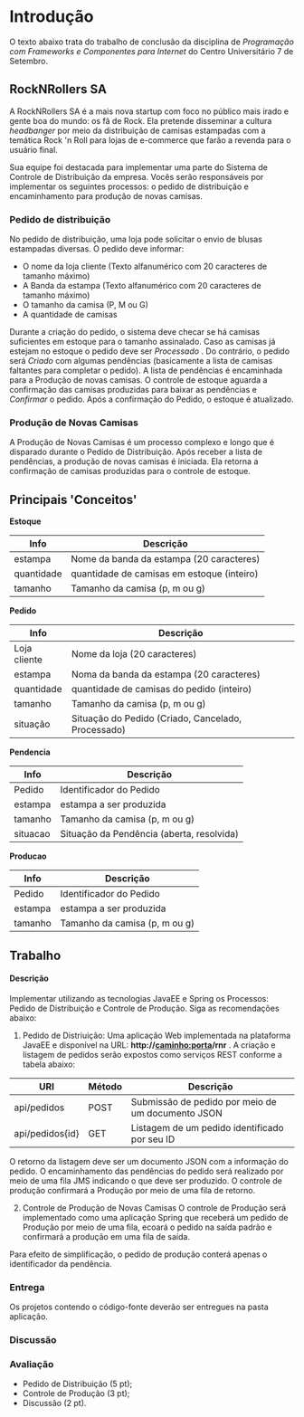# Introdução

O texto abaixo trata do trabalho de conclusão da disciplina de _Programação com Frameworks e Componentes para Internet_
do Centro Universitário 7 de Setembro.


## RockNRollers SA
A RockNRollers SA é a mais nova startup com foco no público mais irado e gente boa do mundo: os fã de Rock. Ela pretende disseminar a cultura _headbanger_ por meio da distribuição de camisas estampadas com a temática Rock 'n Roll para lojas
de e-commerce que farão a revenda para o usuário final.

Sua equipe foi destacada para implementar uma parte do Sistema de Controle de Distribuição da empresa. Vocês
serão responsáveis por implementar os seguintes processos: o pedido de distribuição e encaminhamento para produção de novas
camisas.

### Pedido de distribuição
No pedido de distribuição, uma loja pode solicitar o envio de blusas estampadas diversas. O pedido deve informar:

- O nome da loja cliente (Texto alfanumérico com 20 caracteres de tamanho máximo)
- A Banda da estampa (Texto alfanumérico com 20 caracteres de tamanho máximo)
- O tamanho da camisa (P, M ou G)
- A quantidade de camisas

Durante a criação do pedido, o sistema deve checar se há camisas suficientes em estoque para o tamanho assinalado. Caso
as camisas já estejam no estoque o pedido deve ser _Processado_ . Do contrário, o pedido será _Criado_ com algumas
pendências (basicamente a lista de camisas faltantes para completar o pedido). A lista de pendências é encaminhada
para a Produção de novas camisas. O controle de estoque aguarda a confirmação das camisas produzidas para baixar as
pendências e _Confirmar_ o pedido. Após a confirmação do Pedido, o estoque é atualizado.

### Produção de Novas Camisas
A Produção de Novas Camisas é um processo complexo e longo que é disparado durante o Pedido de Distribuição. Após receber
a lista de pendências, a produção de novas camisas é iniciada. Ela retorna a confirmação de camisas produzidas para o
controle de estoque.

## Principais 'Conceitos'

**Estoque**

Info | Descrição
---- |---------------------------------------
estampa | Nome da banda da estampa (20 caracteres)
quantidade | quantidade de camisas em estoque (inteiro)
tamanho | Tamanho da camisa (p, m ou g)

**Pedido**

Info | Descrição
------|----------------------------------------
Loja cliente | Nome da loja (20 caracteres)
estampa | Noma da banda da estampa (20 caracteres)
quantidade | quantidade de camisas do pedido (inteiro)
tamanho | Tamanho da camisa (p, m ou g)
situação | Situação do Pedido (Criado, Cancelado, Processado)

**Pendencia**

Info | Descrição
-----|-----------------
Pedido | Identificador do Pedido
estampa | estampa a ser produzida
tamanho | Tamanho da camisa (p, m ou g)
situacao | Situação da Pendência (aberta, resolvida)

**Producao**

Info | Descrição
-----|-----------------
Pedido | Identificador do Pedido
estampa | estampa a ser produzida
tamanho | Tamanho da camisa (p, m ou g)


## Trabalho
#### Descrição

Implementar utilizando as tecnologias JavaEE e Spring os Processos: Pedido de Distribuição e Controle de Produção.
Siga as recomendações abaixo:

1. Pedido de Distriuição:
Uma aplicação Web implementada na plataforma JavaEE e disponível na URL: **http://<caminho:porta>/rnr** .
A criação e listagem de pedidos serão expostos como serviços REST conforme a tabela abaixo:

URI             | Método | Descrição
----------------|--------|---------------------------------------------------
api/pedidos     | POST   | Submissão de pedido por meio de um documento JSON
api/pedidos{id} | GET    | Listagem de um pedido identificado por seu ID

O retorno da listagem deve ser um documento JSON com a informação do pedido.
O encaminhamento das pendências do pedido será realizado por meio de uma fila JMS indicando o que deve ser produzido.
O controle de produção confirmará a Produção por meio de uma fila de retorno.

2. Controle de Produção de Novas Camisas
O controle de Produção será implementado como uma aplicação Spring que receberá um pedido de Produção por meio de uma fila,
ecoará o pedido na saída padrão e confirmará a produção em uma fila de saída.

Para efeito de simplificação, o pedido de produção conterá apenas o identificador da pendência.

### Entrega
Os projetos contendo o código-fonte deverão ser entregues na pasta aplicação.

### Discussão

### Avaliação
- Pedido de Distribuição (5 pt);
- Controle de Produção (3 pt);
- Discussão (2 pt).